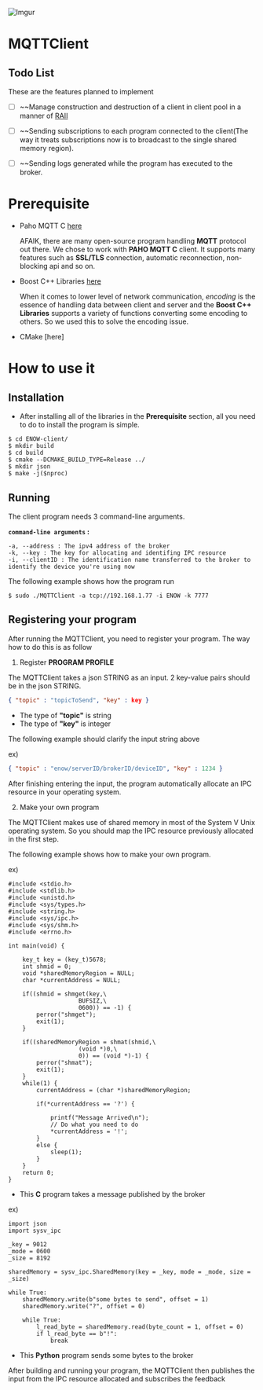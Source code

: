 ![Imgur](http://i.imgur.com/yQaE8Zo.png)

MQTTClient
=========================

Todo List
---------
These are the features planned to implement

- [ ] ~~Manage construction and destruction of a client in client pool in a manner of [RAII](https://en.wikipedia.org/wiki/Resource_Acquisition_Is_Initialization)

- [ ] ~~Sending subscriptions to each program connected to the client(The way it treats subscriptions now is to broadcast to the single shared memory region).

- [ ] ~~Sending logs generated while the program has executed to the broker.

Prerequisite
==========

- Paho MQTT C [here](https://eclipse.org/paho/clients/c/)

  AFAIK, there are many open-source program handling __MQTT__ protocol out there. We chose to work with __PAHO MQTT C__ client. It supports many features such as __SSL/TLS__ connection, automatic reconnection, non-blocking api and so on.

- Boost C++ Libraries [here](http://www.boost.org/users/download/)

  When it comes to lower level of network communication, _encoding_ is the essence of handling data between client and server and the __Boost C++ Libraries__ supports a variety of functions converting some encoding to others. So we used this to solve the encoding issue.

- CMake [here]

How to use it
==========

Installation
----------
* After installing all of the libraries in the __Prerequisite__ section, all you need to do to install the program is simple.</br>    

```
$ cd ENOW-client/
$ mkdir build
$ cd build
$ cmake --DCMAKE_BUILD_TYPE=Release ../
$ mkdir json
$ make -j($nproc)
```

Running
----------

The client program needs 3 command-line arguments.</br>

__`command-line arguments` :__
```
-a, --address : The ipv4 address of the broker
-k, --key : The key for allocating and identifing IPC resource
-i, --clientID : The identification name transferred to the broker to identify the device you're using now
```

The following example shows how the program run

```
$ sudo ./MQTTClient -a tcp://192.168.1.77 -i ENOW -k 7777
```

Registering your program
----------
After running the MQTTClient, you need to register your program. The way how to do this is as follow

1. Register __PROGRAM PROFILE__

The MQTTClient takes a json STRING as an input. 2 key-value pairs should be in the json STRING.

```JSON
{ "topic" : "topicToSend", "key" : key }
```

* The type of __"topic"__ is string
* The type of __"key"__ is integer

The following example should clarify the input string above

ex)
```JSON
{ "topic" : "enow/serverID/brokerID/deviceID", "key" : 1234 }
```

After finishing entering the input, the program automatically allocate an IPC resource in your operating system.

2. Make your own program

The MQTTClient makes use of shared memory in most of the System V Unix operating system. So you should map the IPC resource previously allocated in the first step.

The following example shows how to make your own program.

ex)
```
#include <stdio.h>
#include <stdlib.h>
#include <unistd.h>
#include <sys/types.h>
#include <string.h>
#include <sys/ipc.h>
#include <sys/shm.h>
#include <errno.h>

int main(void) {

	key_t key = (key_t)5678;
	int shmid = 0;
	void *sharedMemoryRegion = NULL;
	char *currentAddress = NULL;

	if((shmid = shmget(key,\
					BUFSIZ,\
					0600)) == -1) {
		perror("shmget");
		exit(1);
	}

	if((sharedMemoryRegion = shmat(shmid,\
					(void *)0,\
					0)) == (void *)-1) {
		perror("shmat");
		exit(1);
	}
    while(1) {
		currentAddress = (char *)sharedMemoryRegion;

		if(*currentAddress == '?') {

			printf("Message Arrived\n");
            // Do what you need to do
			*currentAddress = '!';
		}
		else {
			sleep(1);
		}
	}
    return 0;
}
```

* This __C__ program takes a message published by the broker

ex)
```
import json
import sysv_ipc

_key = 9012
_mode = 0600
_size = 8192

sharedMemory = sysv_ipc.SharedMemory(key = _key, mode = _mode, size = _size)

while True:
    sharedMemory.write(b"some bytes to send", offset = 1)
    sharedMemory.write("?", offset = 0)

    while True:
        l_read_byte = sharedMemory.read(byte_count = 1, offset = 0)
        if l_read_byte == b"!":
            break
```

* This __Python__ program sends some bytes to the broker

After building and running your program, the MQTTClient then publishes the input from the IPC resource allocated and subscribes the feedback
